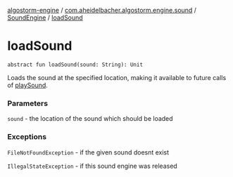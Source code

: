 [algostorm-engine](../../index.md) / [com.aheidelbacher.algostorm.engine.sound](../index.md) / [SoundEngine](index.md) / [loadSound](.)

# loadSound

`abstract fun loadSound(sound: String): Unit`

Loads the sound at the specified location, making it available to future
calls of [playSound](play-sound.md).

### Parameters

`sound` - the location of the sound which should be loaded

### Exceptions

`FileNotFoundException` - if the given sound doesnt exist

`IllegalStateException` - if this sound engine was released